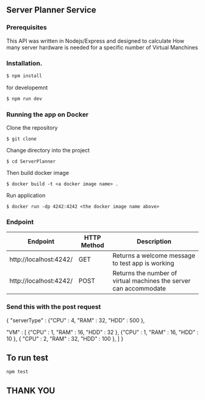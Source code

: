 ## Server Planner Service

### Prerequisites

This API was written in Nodejs/Express and designed to calculate How many server hardware is needed for a specific number of Virtual Manchines

### Installation.

```bash
$ npm install
```

for developemnt

```bash
$ npm run dev
```

### Running the app on Docker

Clone the repository

```
$ git clone
```

Change directory into the project

```
$ cd ServerPlanner
```

Then build docker image

```
$ docker build -t <a docker image name> .
```

Run application

```
$ docker run -dp 4242:4242 <the docker image name above>
```

### Endpoint

| Endpoint               | HTTP Method | Description                                                       |
| ---------------------- | ----------- | ----------------------------------------------------------------- |
| http://localhost:4242/ | GET         | Returns a welcome message to test app is working                  |
| http://localhost:4242/ | POST        | Returns the number of virtual machines the server can accommodate |

### Send this with the post request

{
"serverType" : {"CPU" : 4, "RAM" : 32, "HDD" : 500 },

"VM" : [
{"CPU" : 1, "RAM" : 16, "HDD" : 32 },
{"CPU" : 1, "RAM" : 16, "HDD" : 10 },
{ "CPU" : 2, "RAM" : 32, "HDD" : 100 },
]
}

## To run test

`npm test`

## THANK YOU
